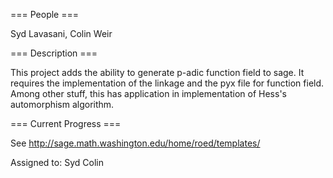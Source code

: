 === People ===

Syd Lavasani, Colin Weir

=== Description ===

This project adds the ability to generate p-adic function field to sage. It requires the implementation of the linkage and the pyx file for function field. Among other stuff, this has application in implementation of Hess's  automorphism algorithm.

=== Current Progress ===

See http://sage.math.washington.edu/home/roed/templates/



Assigned to:
Syd
Colin

